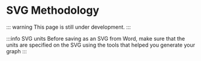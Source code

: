 # SVG Methodology

::: warning
This page is still under development.
:::

:::info SVG units
Before saving as an SVG from Word, make sure that the units are specified on the SVG using the tools that helped you generate your graph
:::
